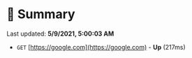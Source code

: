 # 📖 Summary
Last updated: **5/9/2021, 5:00:03 AM**

- `GET` [https://google.com](https://google.com) - **Up** (217ms)
